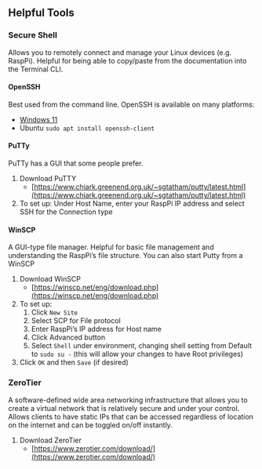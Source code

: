 
## Helpful Tools

### Secure Shell
Allows you to remotely connect and manage your Linux devices (e.g. RaspPi). 
Helpful for being able to copy/paste from the documentation into the Terminal CLI.

#### OpenSSH
Best used from the command line.
OpenSSH is available on many platforms:

* [Windows 11](https://learn.microsoft.com/en-us/windows-server/administration/openssh/openssh_install_firstuse?tabs=gui)
* Ubuntu `sudo apt install openssh-client`

#### PuTTy
PuTTy has a GUI that some people prefer.

1. Download PuTTY
    - [https://www.chiark.greenend.org.uk/~sgtatham/putty/latest.html](https://www.chiark.greenend.org.uk/~sgtatham/putty/latest.html)
2. To set up: Under Host Name, enter your RaspPi IP address and select SSH for the Connection type

#### WinSCP
A GUI-type file manager. 
Helpful for basic file management and understanding the RaspPi’s file structure. 
You can also start Putty from a WinSCP

1. Download WinSCP
    - [https://winscp.net/eng/download.php](https://winscp.net/eng/download.php)
2. To set up: 
   1. Click `New Site`
   2. Select SCP for File protocol
   3. Enter RaspPi’s IP address for Host name
   4. Click Advanced button
   5. Select `Shell` under environment,
      changing shell setting from Default to ```sudo su -```
      (this will allow your changes to have Root privileges)
3. Click `OK` and then `Save` (if desired)

### ZeroTier
A software-defined wide area networking infrastructure that 
allows you to create a virtual network that is relatively secure and under your control. 
Allows clients to have static IPs that can be accessed 
regardless of location on the internet and can be toggled on/off instantly.

1. Download ZeroTier
    - [https://www.zerotier.com/download/](https://www.zerotier.com/download/)
